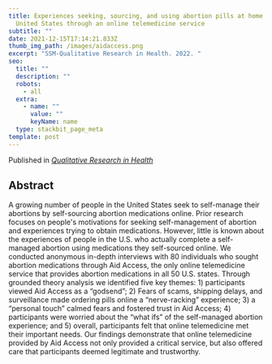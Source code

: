 ```yaml
---
title: Experiences seeking, sourcing, and using abortion pills at home in the
  United States through an online telemedicine service
subtitle: ""
date: 2021-12-15T17:14:21.833Z
thumb_img_path: /images/aidaccess.png
excerpt: "SSM-Qualitative Research in Health. 2022. "
seo:
  title: ""
  description: ""
  robots:
    - all
  extra:
    - name: ""
      value: ""
      keyName: name
  type: stackbit_page_meta
template: post
---
```

Published in *[Qualitative Research in Health](https://doi.org/10.1016/j.ssmqr.2022.100075)*

## Abstract

A growing number of people in the United States seek to self-manage their abortions by self-sourcing abortion medications online. Prior research focuses on people's motivations for seeking self-management of abortion and experiences trying to obtain medications. However, little is known about the experiences of people in the U.S. who actually complete a self-managed abortion using medications they self-sourced online. We conducted anonymous in-depth interviews with 80 individuals who sought abortion medications through Aid Access, the only online telemedicine service that provides abortion medications in all 50 U.S. states. Through grounded theory analysis we identified five key themes: 1) participants viewed Aid Access as a “godsend”; 2) Fears of scams, shipping delays, and surveillance made ordering pills online a “nerve-racking” experience; 3) a “personal touch” calmed fears and fostered trust in Aid Access; 4) participants were worried about the “what ifs” of the self-managed abortion experience; and 5) overall, participants felt that online telemedicine met their important needs. Our findings demonstrate that online telemedicine provided by Aid Access not only provided a critical service, but also offered care that participants deemed legitimate and trustworthy.